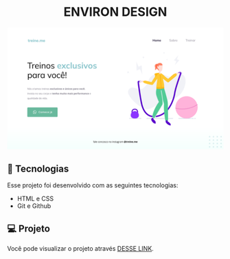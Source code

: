 <h1 align="center">ENVIRON DESIGN</h1>

<img src=".github/preview.png">

## 🚀 Tecnologias

Esse projeto foi desenvolvido com as seguintes tecnologias:

- HTML e CSS
- Git e Github

## 💻 Projeto

Você pode visualizar o projeto através [DESSE LINK](https://treine-me-three.vercel.app/).
